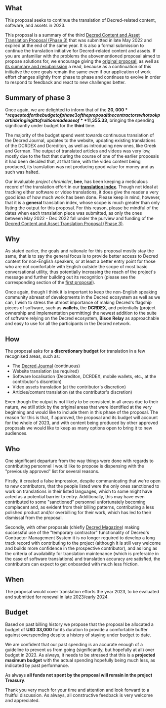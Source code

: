 ## What

This proposal seeks to continue the translation of Decred-related content, software, and assets in 2023.

This proposal is a summary of the third [Decred Content and Asset Translation Proposal (Phase 3)](https://proposals.decred.org/record/7057e0b) that was submitted in late May 2022 and expired at the end of the same year. It is also a formal submission to continue the translation initiative for Decred-related content and assets. If you are unfamiliar with the problems the abovementioned proposal aimed to propose solutions for, we encourage giving the [original proposal](https://proposals-archive.decred.org/proposals/c093b8a), as well as [its summary and resubmission](https://proposals.decred.org/record/af9942a) a read, because as a continuation of this initiative the core goals remain the same even if our application of work effort changes slightly from phase to phase and continues to evolve in order to respond to feedback and react to new challenges better.


## Summary of phase 3

Once again, we are delighted to inform that of the **$20,000** requested for the budget of phase 3 of the proposal the contractors who took part in bringing it to fruition made use of **$11,355.33**, bringing the spending significantly under budget for the **third** time.

The majority of the budget spend went towards continuous translation of the Decred Journal, updates to the website, updating existing translations of the DCRDEX and Dcrediton, as well as introducing new ones, like Greek and German. The output of translated articles and videos was very low, mostly due to the fact that during the course of one of the earlier proposals it had been decided that, at that time, with the video content being produced, its translation was not producing good value for money and as such was halted.

Our invaluable *project chronicler*, **bee**, has been keeping a meticulous record of the translation effort in our [**translation index**](https://github.com/decredcommunity/translations/blob/master/index.md). Though not ideal at tracking either software or video translations, it does give the reader a very good idea of how much work has been done. Please keep in mind, however, that it is a **general** translation index, whose scope is much greater than only listing the output for this proposal. For this reason, please be mindful of the dates when each translation piece was submitted, as only the ones between May 2022 - Dec 2022 fall under the purview and funding of the [Decred Content and Asset Translation Proposal (Phase 3)](https://proposals.decred.org/record/7057e0b).


## Why

As stated earlier, the goals and rationale for this proposal mostly stay the same, that is to say the general focus is to provide better access to Decred content for non-English speakers, or at least a better entry point for those who are not comfortable with English outside the scope of most basic conversational utility, thus potentially increasing the reach of the project's message and further building out its recognition (please see the corresponding section of the [first proposal](https://proposals.decred.org/proposals/c093b8a)).

Once again, though I think it is important to keep the non-English speaking community abreast of developments in the Decred ecosystem as well as we can, I wish to stress the utmost importance of making Decred's flagship pieces of software, such as **wallets**, the **DCRDEX**, and potentially (project ownership and implementation permitting) the newest addition to the suite of software relying on the Decred ecosystem, **Bison Relay** as approachable and easy to use for all the participants in the Decred network.


## How

The proposal asks for a **discretionary budget** for translation in a few recognised areas, such as:

- The [Decred Journal](https://xaur.github.io/decred-news/) (continuous)
- Website translation (as required)
- Software localisation (Decrediton, DCRDEX, mobile wallets, etc., at the contributor's discretion)
- Video assets translation (at the contributor's discretion)
- Articles/content translation (at the contributor's discretion)

Even though the output is not likely to be consistent in all areas due to their nature, we still stick by the original areas that were identified at the very beginning and would like to include them in this phase of the proposal. The reason for this is that, if approved, the proposal and its budget will account for the whole of 2023, and with content being produced by other approved proposals we would like to keep as many options open to bring it to new audiences.


## Who

One significant departure from the way things were done with regards to contributing personnel I would like to propose is dispensing with the "previously approved" list for several reasons.

Firstly, it created a false impression, despite communicating that we're open to new contributors, that the people listed were the only ones sanctioned to work on translations in their listed languages, which to some might have acted as a potential barrier to entry. Additionally, this may have even contributed to some "sanctioned" personnel unfortunately becoming complacent and, as evident from their billing patterns, contributing a less polished product and/or overbilling for their work, which has led to their dismissal from the proposal.

Secondly, with other proposals (chiefly [Decred Magazine](https://proposals.decred.org/record/3bb2c7e)) making successful use of the "temporary contractor" functionality of Decred's Contractor Management System it is no longer required to develop a long track record with contributing to the project (although it is still very welcome and builds more confidence in the prospective contributor), and as long as the criteria of availability for translation maintenance (which is preferable in the case of software translations) and translation accuracy are satisfied, the contributors can expect to get onboarded with much less friction.


## When

The proposal would cover translation efforts the year 2023, to be evaluated and submitted for renewal in late 2023/early 2024.


## Budget

Based on past billing history we propose that the proposal be allocated a budget of **USD 33,000** for its duration to provide a comfortable buffer against overspending despite a history of staying under budget to date.

We are confident that our past spending is an accurate enough of a guideline to prevent us from going (significantly, but hopefully at all) over budget in 2023. As always, it needs to be stressed that this is a **projected maximum budget** with the actual spending hopefully being much less, as indicated by past performance.

As always **all funds not spent by the proposal will remain in the project Treasury**.

Thank you very much for your time and attention and look forward to a fruitful discussion. As always, all constructive feedback is very welcome and appreciated.
